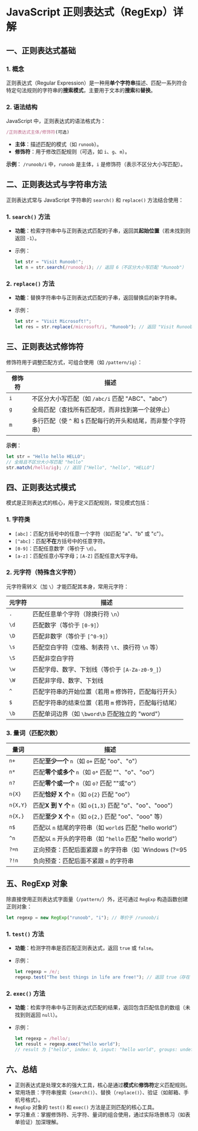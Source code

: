 # JavaScript 正则表达式（RegExp）详解

## 一、正则表达式基础

### 1. 概念

正则表达式（Regular Expression）是一种用**单个字符串**描述、匹配一系列符合特定句法规则的字符串的**搜索模式**，主要用于文本的**搜索**和**替换**。

### 2. 语法结构

JavaScript 中，正则表达式的语法格式为：

```javascript
/正则表达式主体/修饰符(可选)
```

- **主体**：描述匹配的模式（如 `runoob`）。
- **修饰符**：用于修改匹配规则（可选，如 `i`、`g`、`m`）。

**示例**：
`/runoob/i` 中，`runoob` 是主体，`i` 是修饰符（表示不区分大小写匹配）。

## 二、正则表达式与字符串方法

正则表达式常与 JavaScript 字符串的 `search()` 和 `replace()` 方法结合使用：

### 1. `search()` 方法

- **功能**：检索字符串中与正则表达式匹配的子串，返回其**起始位置**（若未找到则返回 `-1`）。

- 示例：

  ```javascript
  let str = "Visit Runoob!";
  let n = str.search(/runoob/i); // 返回 6（不区分大小写匹配 "Runoob"）
  ```

### 2. `replace()` 方法

- **功能**：替换字符串中与正则表达式匹配的子串，返回替换后的新字符串。

- 示例：

  ```javascript
  let str = "Visit Microsoft!";
  let res = str.replace(/microsoft/i, "Runoob"); // 返回 "Visit Runoob!"（替换匹配项）
  ```

## 三、正则表达式修饰符

修饰符用于调整匹配方式，可组合使用（如 `/pattern/ig`）：

| 修饰符 | 描述                                                         |
| ------ | ------------------------------------------------------------ |
| `i`    | 不区分大小写匹配（如 `/abc/i` 匹配 "ABC"、"abc"）            |
| `g`    | 全局匹配（查找所有匹配项，而非找到第一个就停止）             |
| `m`    | 多行匹配（使 `^` 和 `$` 匹配每行的开头和结尾，而非整个字符串） |

**示例**：

```javascript
let str = "Hello hello HELLO";
// 全局且不区分大小写匹配 "hello"
str.match(/hello/ig); // 返回 ["Hello", "hello", "HELLO"]
```

## 四、正则表达式模式

模式是正则表达式的核心，用于定义匹配规则，常见模式包括：

### 1. 字符类

- `[abc]`：匹配方括号中的任意一个字符（如匹配 "a"、"b" 或 "c"）。
- `[^abc]`：匹配**不在**方括号中的任意字符。
- `[0-9]`：匹配任意数字（等价于 `\d`）。
- `[a-z]`：匹配任意小写字母；`[A-Z]` 匹配任意大写字母。

### 2. 元字符（特殊含义字符）

元字符需转义（加 `\`）才能匹配其本身，常用元字符：

| 元字符 | 描述                                                  |
| ------ | ----------------------------------------------------- |
| `.`    | 匹配任意单个字符（除换行符 `\n`）                     |
| `\d`   | 匹配数字（等价于 `[0-9]`）                            |
| `\D`   | 匹配非数字（等价于 `[^0-9]`）                         |
| `\s`   | 匹配空白字符（空格、制表符 `\t`、换行符 `\n` 等）     |
| `\S`   | 匹配非空白字符                                        |
| `\w`   | 匹配字母、数字、下划线（等价于 `[A-Za-z0-9_]`）       |
| `\W`   | 匹配非字母、数字、下划线                              |
| `^`    | 匹配字符串的开始位置（若用 `m` 修饰符，匹配每行开头） |
| `$`    | 匹配字符串的结束位置（若用 `m` 修饰符，匹配每行结尾） |
| `\b`   | 匹配单词边界（如 `\bword\b` 匹配独立的 "word"）       |

### 3. 量词（匹配次数）

| 量词     | 描述                                                       |
| -------- | ---------------------------------------------------------- |
| `n+`     | 匹配**至少一个** `n`（如 `o+` 匹配 "oo"、"o"）             |
| `n*`     | 匹配**零个或多个** `n`（如 `o*` 匹配 ""、"o"、"oo"）       |
| `n?`     | 匹配**零个或一个** `n`（如 `o?` 匹配 ""或"o"）             |
| `n{X}`   | 匹配**恰好 X 个** `n`（如 `o{2}` 匹配 "oo"）               |
| `n{X,Y}` | 匹配**X 到 Y 个** `n`（如 `o{1,3}` 匹配 "o"、"oo"、"ooo"） |
| `n{X,}`  | 匹配**至少 X 个** `n`（如 `o{2,}` 匹配 "oo"、"ooo" 等）    |
| `n$`     | 匹配以 `n` 结尾的字符串（如 `world$` 匹配 "hello world"）  |
| `^n`     | 匹配以 `n` 开头的字符串（如 `^hello` 匹配 "hello world"）  |
| `?=n`    | 正向预查：匹配后面紧跟 `n` 的字符串（如 `Windows (?=95     |
| `?!n`    | 负向预查：匹配后面不紧跟 `n` 的字符串                      |

## 五、RegExp 对象

除直接使用正则表达式字面量（`/pattern/`）外，还可通过 `RegExp` 构造函数创建正则对象：

```javascript
let regexp = new RegExp("runoob", "i"); // 等价于 /runoob/i
```

### 1. `test()` 方法

- **功能**：检测字符串是否匹配正则表达式，返回 `true` 或 `false`。

- 示例：

  ```javascript
  let regexp = /e/;
  regexp.test("The best things in life are free!"); // 返回 true（存在 "e"）
  ```

### 2. `exec()` 方法

- **功能**：检索字符串中与正则表达式匹配的结果，返回包含匹配信息的数组（未找到则返回 `null`）。

- 示例：

  ```javascript
  let regexp = /hello/;
  let result = regexp.exec("hello world");
  // result 为 ["hello", index: 0, input: "hello world", groups: undefined]
  ```

## 六、总结

- 正则表达式是处理文本的强大工具，核心是通过**模式**和**修饰符**定义匹配规则。
- 常用场景：字符串搜索（`search()`）、替换（`replace()`）、验证（如邮箱、手机号格式）。
- `RegExp` 对象的 `test()` 和 `exec()` 方法是正则匹配的核心工具。
- 学习重点：掌握修饰符、元字符、量词的组合使用，通过实际场景练习（如表单验证）加深理解。